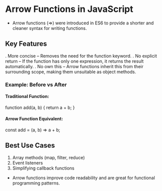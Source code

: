 # Arrow Functions in JavaScript
- Arrow functions (=>) were introduced in ES6 to provide a shorter and cleaner syntax for writing functions.

## Key Features
. More concise – Removes the need for the function keyword.
. No explicit return – If the function has only one expression, it returns the result automatically.
. No own this – Arrow functions inherit this from their surrounding scope, making them unsuitable as object methods.

### Example: Before vs After
#### Traditional Function:
function add(a, b) {
  return a + b;
}

#### Arrow Function Equivalent:
const add = (a, b) => a + b;

## Best Use Cases
1. Array methods (map, filter, reduce)
2. Event listeners
3. Simplifying callback functions
- Arrow functions improve code readability and are great for functional programming patterns.